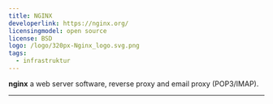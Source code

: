 ```yaml
---
title: NGINX
developerlink: https://nginx.org/
licensingmodel: open source
license: BSD
logo: /logo/320px-Nginx_logo.svg.png
tags:
  - infrastruktur
---
```


**nginx** a web server software, reverse proxy and email proxy (POP3/IMAP).

---
